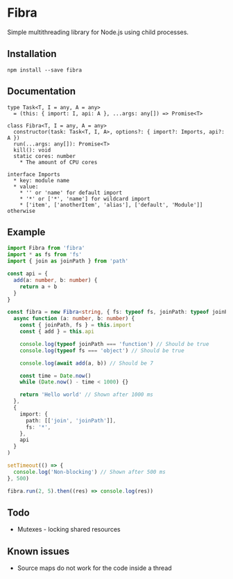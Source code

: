 # Fibra

Simple multithreading library for Node.js using child processes.

## Installation
```
npm install --save fibra
```

## Documentation
```
type Task<T, I = any, A = any>
  = (this: { import: I, api: A }, ...args: any[]) => Promise<T>

class Fibra<T, I = any, A = any>
  constructor(task: Task<T, I, A>, options?: { import?: Imports, api?: A })
  run(...args: any[]): Promise<T>
  kill(): void
  static cores: number
    * The amount of CPU cores

interface Imports
  * key: module name
  * value:
    * '' or 'name' for default import
    * '*' or ['*', 'name'] for wildcard import
    * ['item', ['anotherItem', 'alias'], ['default', 'Module']] otherwise
```

## Example
```ts
import Fibra from 'fibra'
import * as fs from 'fs'
import { join as joinPath } from 'path'

const api = {
  add(a: number, b: number) {
    return a + b
  }
}

const fibra = new Fibra<string, { fs: typeof fs, joinPath: typeof joinPath }, typeof api>(
  async function (a: number, b: number) {
    const { joinPath, fs } = this.import
    const { add } = this.api

    console.log(typeof joinPath === 'function') // Should be true
    console.log(typeof fs === 'object') // Should be true

    console.log(await add(a, b)) // Should be 7

    const time = Date.now()
    while (Date.now() - time < 1000) {}

    return 'Hello world' // Shown after 1000 ms
  },
  {
    import: {
      path: [['join', 'joinPath']],
      fs: '*',
    },
    api
  }
)

setTimeout(() => {
  console.log('Non-blocking') // Shown after 500 ms
}, 500)

fibra.run(2, 5).then((res) => console.log(res))
```

## Todo
- Mutexes - locking shared resources

## Known issues
- Source maps do not work for the code inside a thread
